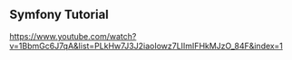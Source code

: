 ## Symfony Tutorial
https://www.youtube.com/watch?v=1BbmGc6J7qA&list=PLkHw7J3J2iaoIowz7LIImIFHkMJzO_84F&index=1